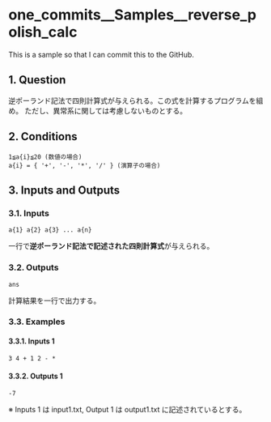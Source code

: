 # one_commits__Samples__reverse_polish_calc

This is a sample so that I can commit this to the GitHub.

## 1. Question

逆ポーランド記法で四則計算式が与えられる。この式を計算するプログラムを組め。
ただし、異常系に関しては考慮しないものとする。

## 2. Conditions

```
1≦a{i}≦20 (数値の場合)
a{i} = { '+', '-', '*', '/' } (演算子の場合)
```

## 3. Inputs and Outputs

### 3.1. Inputs

```
a{1} a{2} a{3} ... a{n}
```

一行で**逆ポーランド記法で記述された四則計算式**が与えられる。

### 3.2. Outputs

```
ans
```

計算結果を一行で出力する。

### 3.3. Examples

#### 3.3.1. Inputs 1

```
3 4 + 1 2 - *
```
#### 3.3.2. Outputs 1

```
-7
```

※ Inputs 1 は input1.txt, Output 1 は output1.txt に記述されているとする。
